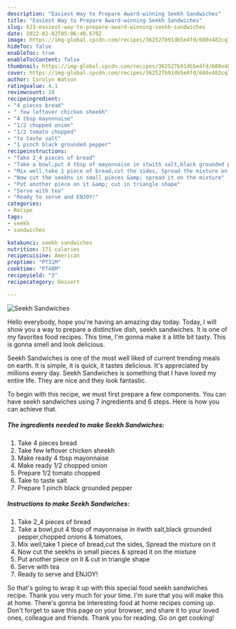 ```yaml
---
description: "Easiest Way to Prepare Award-winning Seekh Sandwiches"
title: "Easiest Way to Prepare Award-winning Seekh Sandwiches"
slug: 623-easiest-way-to-prepare-award-winning-seekh-sandwiches
date: 2022-02-02T05:06:40.670Z
image: https://img-global.cpcdn.com/recipes/362527b91db5e4fd/680x482cq70/seekh-sandwiches-recipe-main-photo.jpg
hideToc: false
enableToc: true
enableTocContent: false
thumbnail: https://img-global.cpcdn.com/recipes/362527b91db5e4fd/680x482cq70/seekh-sandwiches-recipe-main-photo.jpg
cover: https://img-global.cpcdn.com/recipes/362527b91db5e4fd/680x482cq70/seekh-sandwiches-recipe-main-photo.jpg
author: Carolyn Watson
ratingvalue: 4.1
reviewcount: 18
recipeingredient:
- "4 pieces bread"
- " few leftover chicken sheekh"
- "4 tbsp mayonnaise"
- "1/2 chopped onion"
- "1/2 tomato chopped"
- "to taste salt"
- "1 pinch black grounded pepper"
recipeinstructions:
- "Take 2_4 pieces of bread"
- "Take a bowl,put 4 tbsp of mayonnaise in itwith salt,black grounded pepper,chopped onions &amp; tomatoes,"
- "Mix well,take 1 piece of bread,cut the sides, Spread the mixture on it"
- "Now cut the seekhs in small pieces &amp; spread it on the mixture"
- "Put another piece on it &amp; cut in triangle shape"
- "Serve with tea"
- "Ready to serve and ENJOY!"
categories:
- Recipe
tags:
- seekh
- sandwiches

katakunci: seekh sandwiches 
nutrition: 171 calories
recipecuisine: American
preptime: "PT31M"
cooktime: "PT48M"
recipeyield: "3"
recipecategory: Dessert

---
```



![Seekh Sandwiches](https://img-global.cpcdn.com/recipes/362527b91db5e4fd/680x482cq70/seekh-sandwiches-recipe-main-photo.jpg)

Hello everybody, hope you're having an amazing day today. Today, I will show you a way to prepare a distinctive dish, seekh sandwiches. It is one of my favorites food recipes. This time, I'm gonna make it a little bit tasty. This is gonna smell and look delicious.



Seekh Sandwiches is one of the most well liked of current trending meals on earth. It is simple, it is quick, it tastes delicious. It's appreciated by millions every day. Seekh Sandwiches is something that I have loved my entire life. They are nice and they look fantastic.


To begin with this recipe, we must first prepare a few components. You can have seekh sandwiches using 7 ingredients and 6 steps. Here is how you can achieve that.

<!--inarticleads1-->

##### The ingredients needed to make Seekh Sandwiches:

1. Take 4 pieces bread
1. Take  few leftover chicken sheekh
1. Make ready 4 tbsp mayonnaise
1. Make ready 1/2 chopped onion
1. Prepare 1/2 tomato chopped
1. Take to taste salt
1. Prepare 1 pinch black grounded pepper




<!--inarticleads2-->

##### Instructions to make Seekh Sandwiches:

1. Take 2_4 pieces of bread
1. Take a bowl,put 4 tbsp of mayonnaise in itwith salt,black grounded pepper,chopped onions &amp; tomatoes,
1. Mix well,take 1 piece of bread,cut the sides, Spread the mixture on it
1. Now cut the seekhs in small pieces &amp; spread it on the mixture
1. Put another piece on it &amp; cut in triangle shape
1. Serve with tea
1. Ready to serve and ENJOY!



So that's going to wrap it up with this special food seekh sandwiches recipe. Thank you very much for your time. I'm sure that you will make this at home. There's gonna be interesting food at home recipes coming up. Don't forget to save this page on your browser, and share it to your loved ones, colleague and friends. Thank you for reading. Go on get cooking!
